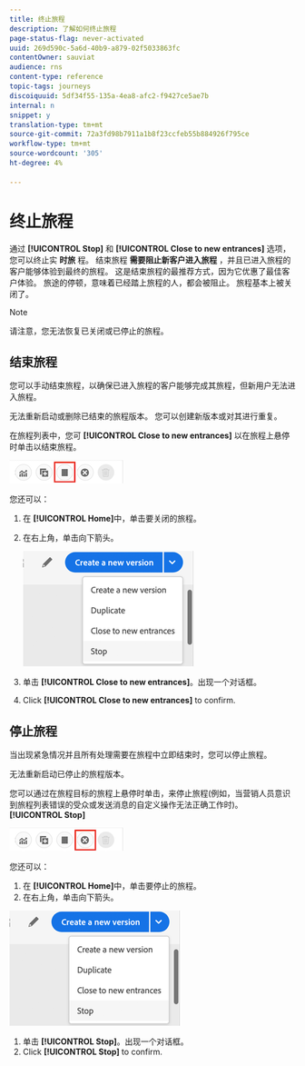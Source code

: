 ```yaml
---
title: 终止旅程
description: 了解如何终止旅程
page-status-flag: never-activated
uuid: 269d590c-5a6d-40b9-a879-02f5033863fc
contentOwner: sauviat
audience: rns
content-type: reference
topic-tags: journeys
discoiquuid: 5df34f55-135a-4ea8-afc2-f9427ce5ae7b
internal: n
snippet: y
translation-type: tm+mt
source-git-commit: 72a3fd98b7911a1b8f23ccfeb55b884926f795ce
workflow-type: tm+mt
source-wordcount: '305'
ht-degree: 4%

---
```



# 终止旅程

通过 **[!UICONTROL Stop]** 和 **[!UICONTROL Close to new entrances]** 选项，您可以终止实 **时旅** 程。 结束旅程 **需要阻止新客户进入旅程** ，并且已进入旅程的客户能够体验到最终的旅程。 这是结束旅程的最推荐方式，因为它优惠了最佳客户体验。 旅途的停顿，意味着已经踏上旅程的人，都会被阻止。 旅程基本上被关闭了。

>[!NOTE]
>
>请注意，您无法恢复已关闭或已停止的旅程。

## 结束旅程

您可以手动结束旅程，以确保已进入旅程的客户能够完成其旅程，但新用户无法进入旅程。

无法重新启动或删除已结束的旅程版本。 您可以创建新版本或对其进行重复。

在旅程列表中，您可 **[!UICONTROL Close to new entrances]** 以在旅程上悬停时单击以结束旅程。

![](../assets/do-not-localize/journey-finish-quick-action.png)

您还可以：

1. 在 **[!UICONTROL Home]**&#x200B;中，单击要关闭的旅程。
1. 在右上角，单击向下箭头。

   ![](../assets/finish_drop_down_list.png)

1. 单击 **[!UICONTROL Close to new entrances]**。出现一个对话框。
1. Click **[!UICONTROL Close to new entrances]** to confirm.

## 停止旅程

当出现紧急情况并且所有处理需要在旅程中立即结束时，您可以停止旅程。

无法重新启动已停止的旅程版本。

您可以通过在旅程目标的旅程上悬停时单击，来停止旅程(例如，当营销人员意识到旅程列表错误的受众或发送消息的自定义操作无法正确工作时)。 **[!UICONTROL Stop]**

![](../assets/do-not-localize/journey-stop-quick-action.png)

您还可以：

1. 在 **[!UICONTROL Home]**&#x200B;中，单击要停止的旅程。
1. 在右上角，单击向下箭头。

![](../assets/finish_drop_down_list.png)

1. 单击 **[!UICONTROL Stop]**。出现一个对话框。
1. Click **[!UICONTROL Stop]** to confirm.
